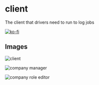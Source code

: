 # client
The client that drivers need to run to log jobs

[![ko-fi](https://www.ko-fi.com/img/githubbutton_sm.svg)](https://ko-fi.com/I2I51SA1D)

## Images

![client](https://nobody-will.make-america-great-aga.in/gJfsMOKKwbUfxaiI)

![company manager](https://nobody-will.make-america-great-aga.in/XoKFtcGKpbLDbYJY)

![company role editor](https://nobody-will.make-america-great-aga.in/xisNgAzOJnFUHWsc)